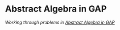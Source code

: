 # Abstract Algebra in GAP

*Working through problems in [Abstract Algebra in GAP][book]*


<!-- Named Links -->
[book]: http://www.math.colostate.edu/~hulpke/CGT/howtogap.pdf
